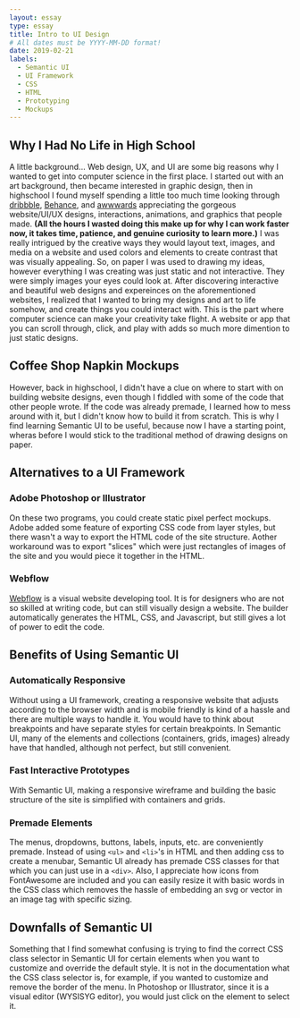 ```yaml
---
layout: essay
type: essay
title: Intro to UI Design
# All dates must be YYYY-MM-DD format!
date: 2019-02-21
labels:
  - Semantic UI
  - UI Framework
  - CSS
  - HTML
  - Prototyping
  - Mockups
---
```


## Why I Had No Life in High School
A little background... Web design, UX, and UI are some big reasons why I wanted to get into computer science in the first place. I started out with an art background, then became interested in graphic design, then in highschool I found myself spending a little too much time looking through [dribbble](http://dribbble.com), [Behance](www.behance.net), and [awwwards](www.awwwards.com) appreciating the gorgeous website/UI/UX designs, interactions, animations, and graphics that people made. __(All the hours I wasted doing this make up for why I can work faster now, it takes time, patience, and genuine curiosity to learn more.)__  I was really intrigued by the creative ways they would layout text, images, and media on a website and used colors and elements to create contrast that was visually appealing. So, on paper I was used to drawing my ideas, however everything I was creating was just static and not interactive. They were simply images your eyes could look at. After discovering interactive and beautiful web designs and expereinces on the aforementioned websites, I realized that I wanted to bring my designs and art to life somehow, and create things you could interact with. This is the part where computer science can make your creativity take flight. A website or app that you can scroll through, click, and play with adds so much more dimention to just static designs.

## Coffee Shop Napkin Mockups
However, back in highschool, I didn't have a clue on where to start with on building website designs, even though I fiddled with some of the code that other people wrote. If the code was already premade, I learned how to mess around with it, but I didn't know how to build it from scratch. This is why I find learning Semantic UI to be useful, because now I have a starting point, wheras before I would stick to the traditional method of drawing designs on paper.

## Alternatives to a UI Framework

### Adobe Photoshop or Illustrator
On these two programs, you could create static pixel perfect mockups. Adobe added some feature of exporting CSS code from layer styles, but there wasn't a way to export the HTML code of the site structure. Aother workaround was to export "slices" which were just rectangles of images of the site and you would piece it together in the HTML.

### Webflow
[Webflow](www.webflow.com) is a visual website developing tool. It is for designers who are not so skilled at writing code, but can still visually design a website. The builder automatically generates the HTML, CSS, and Javascript, but still gives a lot of power to edit the code.

## Benefits of Using Semantic UI

### Automatically Responsive
Without using a UI framework, creating a responsive website that adjusts according to the browser width and is mobile friendly is kind of a hassle and there are multiple ways to handle it. You would have to think about breakpoints and have separate styles for certain breakpoints. In Semantic UI, many of the elements and collections (containers, grids, images) already have that handled, although not perfect, but still convenient.

### Fast Interactive Prototypes
With Semantic UI, making a responsive wireframe and building the basic structure of the site is simplified with containers and grids.

### Premade Elements
The menus, dropdowns, buttons, labels, inputs, etc. are conveniently premade. Instead of using `<ul>` and `<li>`'s in HTML and then adding css to create a menubar, Semantic UI already has premade CSS classes for that which you can just use in a `<div>`. Also, I appreciate how icons from FontAwesome are included and you can easily resize it with basic words in the CSS class which removes the hassle of embedding an svg or vector in an image tag with specific sizing.

## Downfalls of Semantic UI
Something that I find somewhat confusing is trying to find the correct CSS class selector in Semantic UI for certain elements when you want to customize and override the default style. It is not in the documentation what the CSS class selector is, for example, if you wanted to customize and remove the border of the menu. In Photoshop or Illustrator, since it is a visual editor (WYSISYG editor), you would just click on the element to select it.





